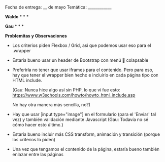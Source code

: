 Fecha de entrega: __ de mayo
Temática: ____________

__Waldo__
* 
* 
* 

__Gau__
* 
* 
* 

__Problemitas y Observaciones__
* Los criterios piden Flexbox / Grid, así que podemos usar eso para el .wrapper

* Estaría bueno usar un header de Bootstrap con menú 🍔 colapsable

* Preferiría no tener que usar iframes para el contenido.
    Pero para eso, hay que tener el wrapper bien hecho e incluirlo en cada página
    tipo con HTML include.
    
    (Gau: Nunca hice algo así sin PHP, lo que vi fue esto:
    https://www.w3schools.com/howto/howto_html_include.asp
    
    No hay otra manera más sencilla, no?) 

* Hay que usar [input type="image"] en el formulario (para el 'Enviar' tal vez)
    y también validación mediante Javascript (Gau: Todavía no sé cómo hacer esto último.)

* Estaría bueno incluir más CSS transform, animación y transición
    (porque los criterios lo piden)

* Una vez que tengamos el contenido de la página,
    estaría bueno también enlazar entre las páginas

